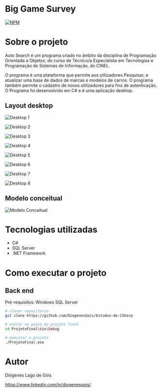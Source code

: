 # Big Game Survey 
[![NPM](https://img.shields.io/npm/l/react)](https://github.com/DiogenesGois/Auto-Search/blob/main/LICENSE) 

# Sobre o projeto

Auto Search é um programa criado no âmbito da disciplina de Programação Orientada a Objetos, do curso de Técnico/a Especialista em Tecnologias e Programação de Sistemas de Informação, do CINEL. 

O programa é uma plataforma que permite aos utilizadores Pesquisar, e atualizar uma base de dados de marcas e modelos de carros. O programa também permite o cadastro de novos utilizadores para fins de autenticação.
O Programa foi desenvolvido em C# e é uma aplicação desktop.

## Layout desktop
![Desktop 1](https://github.com/DiogenesGois/Auto-Search/blob/main/Auto%20Search/Home.PNG)

![Desktop 2](https://github.com/DiogenesGois/Auto-Search/blob/main/Auto%20Search/Procurar.PNG)

![Desktop 3](https://github.com/DiogenesGois/Auto-Search/blob/main/Auto%20Search/Marcas.PNG)

![Desktop 4](https://github.com/DiogenesGois/Auto-Search/blob/main/Auto%20Search/Modelos.PNG)

![Desktop 5](https://github.com/DiogenesGois/Auto-Search/blob/main/Auto%20Search/Registar.PNG)

![Desktop 6](https://github.com/DiogenesGois/Auto-Search/blob/main/Auto%20Search/Alterar.PNG)

![Desktop 7](https://github.com/DiogenesGois/Auto-Search/blob/main/Auto%20Search/SignUp.PNG)

![Desktop 8](https://github.com/DiogenesGois/Auto-Search/blob/main/Auto%20Search/Login.PNG)

## Modelo conceitual
![Modelo Conceitual](https://github.com/DiogenesGois/Auto-Search/blob/main/Auto%20Search/DBDiagram.PNG)

# Tecnologias utilizadas
- C#
- SQL Server
- .NET Framework

# Como executar o projeto

## Back end
Pré-requisitos: 
Windows
SQL Server

```bash
# clonar repositório
git clone https://github.com/DiogenesGois/Estudos-de-CSharp

# entrar na pasta do projeto final
cd ProjetoFinal\bin\Debug

# executar o projeto
./ProjetoFinal.exe
```

# Autor

Diógenes Lago de Góis

https://www.linkedin.com/in/diogenesgois/
